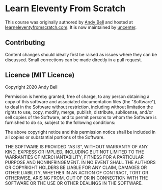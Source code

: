 # Learn Eleventy From Scratch

This course was originally authored by [Andy Bell](https://github.com/Andy-set-studio) and hosted at [learneleventyfromscratch.com](https://learneleventyfromscratch.com/).
It is now maintained by [uncenter](https://github.com/uncenter/).

## Contributing

Content changes should ideally first be raised as issues where they can be discussed. Small corrections can be made directly in a pull request.

## Licence (MIT Licence)

Copyright 2020 Andy Bell

Permission is hereby granted, free of charge, to any person obtaining a copy of this software and associated documentation files (the "Software"), to deal in the Software without restriction, including without limitation the rights to use, copy, modify, merge, publish, distribute, sublicense, and/or sell copies of the Software, and to permit persons to whom the Software is furnished to do so, subject to the following conditions:

The above copyright notice and this permission notice shall be included in all copies or substantial portions of the Software.

THE SOFTWARE IS PROVIDED "AS IS", WITHOUT WARRANTY OF ANY KIND, EXPRESS OR IMPLIED, INCLUDING BUT NOT LIMITED TO THE WARRANTIES OF MERCHANTABILITY, FITNESS FOR A PARTICULAR PURPOSE AND NONINFRINGEMENT. IN NO EVENT SHALL THE AUTHORS OR COPYRIGHT HOLDERS BE LIABLE FOR ANY CLAIM, DAMAGES OR OTHER LIABILITY, WHETHER IN AN ACTION OF CONTRACT, TORT OR OTHERWISE, ARISING FROM, OUT OF OR IN CONNECTION WITH THE SOFTWARE OR THE USE OR OTHER DEALINGS IN THE SOFTWARE.
